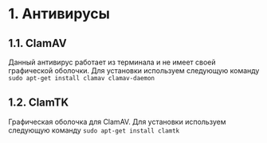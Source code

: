 # 1. Антивирусы

## 1.1. ClamAV

Данный антивирус работает из терминала и не имеет своей графической оболочки. 
Для установки используем следующую команду `sudo apt-get install clamav clamav-daemon`

## 1.2. ClamTK

Графическая оболочка для ClamAV. 
Для установки используем следующую команду `sudo apt-get install clamtk`
